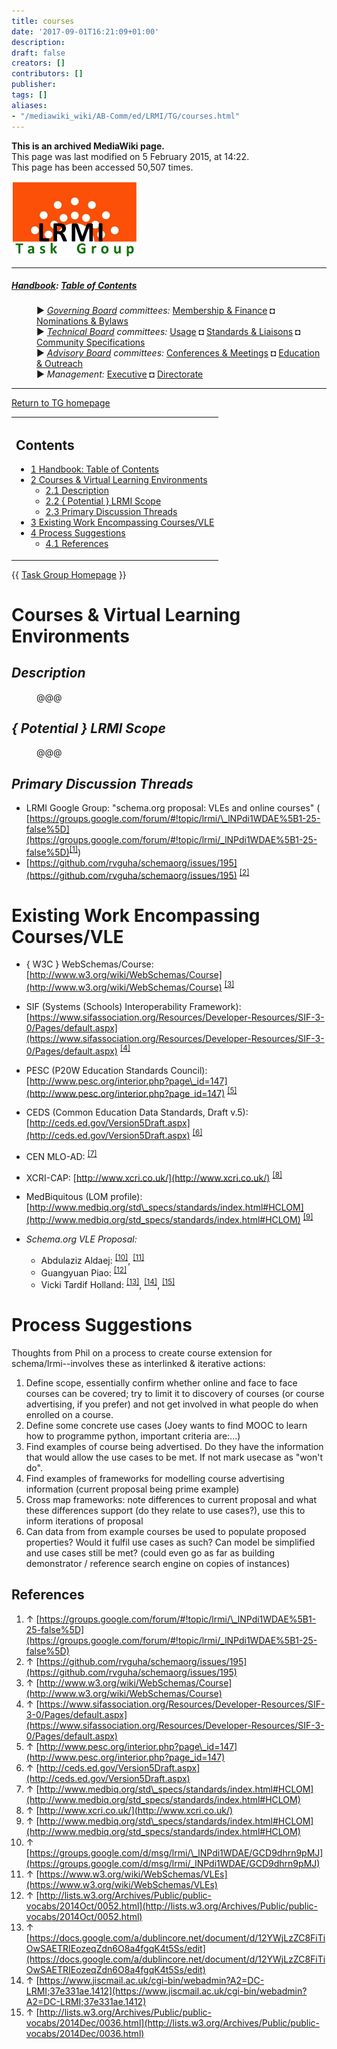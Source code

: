 ```yaml
---
title: courses
date: '2017-09-01T16:21:09+01:00'
description: 
draft: false
creators: []
contributors: []
publisher: 
tags: []
aliases:
- "/mediawiki_wiki/AB-Comm/ed/LRMI/TG/courses.html"
---
```


 **This is an archived MediaWiki page.**  
This page was last modified on 5 February 2015, at 14:22.  
This page has been accessed 50,507 times.

[<img alt="DCMI/LRMI Tas Group" src="/mediawiki_wiki/images/DC-LRMI_TG.png" width="200" height="121">](/mediawiki_wiki/images/DC-LRMI_TG.png)

* * *

##### [Handbook](/mediawiki_wiki/DCMI_Handbook): [Table of Contents](/mediawiki_wiki/DCMI_Handbook/) 
<dl>
<dd> ► <i><a href="/mediawiki_wiki/DCMI_Governing_Board.md" title="DCMI Governing Board">Governing Board</a> committees:</i> <a href="/mediawiki_wiki/DCMI_Governing_Board/finance.md" title="DCMI Governing Board/finance">Membership &amp; Finance</a> ◘ <a href="/mediawiki_wiki/DCMI_Governing_Board/nominations.md" title="DCMI Governing Board/nominations">Nominations &amp; Bylaws</a> 
</dd>
<dd> ► <i><a href="/mediawiki_wiki/DCMI_Technical_Board.md" title="DCMI Technical Board">Technical Board</a> committees:</i> <a href="/mediawiki_wiki/DCMI_Technical_Board/usage.md" title="DCMI Technical Board/usage">Usage</a> ◘ <a href="/mediawiki_wiki/DCMI_Technical_Board/standards.md" title="DCMI Technical Board/standards">Standards &amp; Liaisons</a> ◘ <a href="/mediawiki_wiki/DCMI_Technical_Board/specifications.md" title="DCMI Technical Board/specifications">Community Specifications</a>
</dd>
<dd> ► <i><a href="/mediawiki_wiki/DCMI_Advisory_Board.md" title="DCMI Advisory Board">Advisory Board</a> committees:</i> <a href="/mediawiki_wiki/DCMI_Advisory_Board/meetings.md" title="DCMI Advisory Board/meetings">Conferences &amp; Meetings</a> ◘ <a href="/mediawiki_wiki/DCMI_Advisory_Board/documentation.md" title="DCMI Advisory Board/documentation">Education &amp; Outreach</a>
</dd>
<dd> ► <i>Management:</i> <a href="/mediawiki_wiki/Exec_Committee.md" title="Exec Committee">Executive</a> ◘ <a href="/mediawiki_wiki/Exec_Committee/directorate.md" title="Exec Committee/directorate">Directorate</a>
</dd>
</dl>

* * *

[Return to TG homepage](/mediawiki_wiki/AB-Comm/ed/LRMI/TG)

<table id="toc" class="toc">
  <tr>
    <td>
      <div id="toctitle">
        <h2>Contents</h2>
      </div>
      <ul>
        <li class="toclevel-1"><a href="#Handbook:_Table_of_Contents"><span class="tocnumber">1</span> <span class="toctext">Handbook: Table of Contents</span></a></li>
        <li class="toclevel-1 tocsection-1">
          <a href="#Courses_.26_Virtual_Learning_Environments"><span class="tocnumber">2</span> <span class="toctext">Courses &amp; Virtual Learning Environments</span></a>
          <ul>
            <li class="toclevel-2 tocsection-2"><a href="#Description"><span class="tocnumber">2.1</span> <span class="toctext">Description</span></a></li>
            <li class="toclevel-2 tocsection-3"><a href="#.7B_Potential_.7D_LRMI_Scope"><span class="tocnumber">2.2</span> <span class="toctext">{ Potential } LRMI Scope</span></a></li>
            <li class="toclevel-2 tocsection-4"><a href="#Primary_Discussion_Threads"><span class="tocnumber">2.3</span> <span class="toctext">Primary Discussion Threads</span></a></li>
          </ul>
        </li>
        <li class="toclevel-1 tocsection-5"><a href="#Existing_Work_Encompassing_Courses.2FVLE"><span class="tocnumber">3</span> <span class="toctext">Existing Work Encompassing Courses/VLE</span></a></li>
        <li class="toclevel-1 tocsection-6">
          <a href="#Process_Suggestions"><span class="tocnumber">4</span> <span class="toctext">Process Suggestions</span></a>
          <ul>
            <li class="toclevel-2 tocsection-7"><a href="#References"><span class="tocnumber">4.1</span> <span class="toctext">References</span></a></li>
          </ul>
        </li>
      </ul>
    </td>
  </tr>
</table>


{{ [Task Group Homepage](/mediawiki_wiki/AB-Comm/ed/LRMI/TG) }}

# Courses & Virtual Learning Environments 

## _Description_ 
<dl><dd> @@@
</dd></dl>

## _{ Potential } LRMI Scope_ 
<dl><dd> @@@
</dd></dl>

## _Primary Discussion Threads_ 

- LRMI Google Group: "schema.org proposal: VLEs and online courses" ( [https://groups.google.com/forum/#!topic/lrmi/\_lNPdi1WDAE%5B1-25-false%5D](https://groups.google.com/forum/#!topic/lrmi/_lNPdi1WDAE%5B1-25-false%5D)<sup id="cite_ref-0" class="reference"><a href="#cite_note-0">[1]</a></sup>)
- [https://github.com/rvguha/schemaorg/issues/195](https://github.com/rvguha/schemaorg/issues/195) <sup id="cite_ref-1" class="reference"><a href="#cite_note-1">[2]</a></sup>

# Existing Work Encompassing Courses/VLE 

- { W3C } WebSchemas/Course: [http://www.w3.org/wiki/WebSchemas/Course](http://www.w3.org/wiki/WebSchemas/Course) <sup id="cite_ref-2" class="reference"><a href="#cite_note-2">[3]</a></sup>
- SIF (Systems (Schools) Interoperability Framework): [https://www.sifassociation.org/Resources/Developer-Resources/SIF-3-0/Pages/default.aspx](https://www.sifassociation.org/Resources/Developer-Resources/SIF-3-0/Pages/default.aspx) <sup id="cite_ref-3" class="reference"><a href="#cite_note-3">[4]</a></sup>
- PESC (P20W Education Standards Council): [http://www.pesc.org/interior.php?page\_id=147](http://www.pesc.org/interior.php?page_id=147) <sup id="cite_ref-4" class="reference"><a href="#cite_note-4">[5]</a></sup>
- CEDS (Common Education Data Standards, Draft v.5): [http://ceds.ed.gov/Version5Draft.aspx](http://ceds.ed.gov/Version5Draft.aspx) <sup id="cite_ref-5" class="reference"><a href="#cite_note-5">[6]</a></sup>
- CEN MLO-AD: <sup id="cite_ref-6" class="reference"><a href="#cite_note-6">[7]</a></sup>
- XCRI-CAP: [http://www.xcri.co.uk/](http://www.xcri.co.uk/) <sup id="cite_ref-7" class="reference"><a href="#cite_note-7">[8]</a></sup>
- MedBiquitous (LOM profile): [http://www.medbiq.org/std\_specs/standards/index.html#HCLOM](http://www.medbiq.org/std_specs/standards/index.html#HCLOM) <sup id="cite_ref-8" class="reference"><a href="#cite_note-8">[9]</a></sup>

- _Schema.org VLE Proposal:_
  - Abdulaziz Aldaej: <sup id="cite_ref-9" class="reference"><a href="#cite_note-9">[10]</a></sup>, <sup id="cite_ref-10" class="reference"><a href="#cite_note-10">[11]</a></sup>
  - Guangyuan Piao: <sup id="cite_ref-11" class="reference"><a href="#cite_note-11">[12]</a></sup>
  - Vicki Tardif Holland: <sup id="cite_ref-12" class="reference"><a href="#cite_note-12">[13]</a></sup>, <sup id="cite_ref-13" class="reference"><a href="#cite_note-13">[14]</a></sup>, <sup id="cite_ref-14" class="reference"><a href="#cite_note-14">[15]</a></sup>

# Process Suggestions 

Thoughts from Phil on a process to create course extension for schema/lrmi--involves these as interlinked & iterative actions:

1. Define scope, essentially confirm whether online and face to face courses can be covered; try to limit it to discovery of courses (or course advertising, if you prefer) and not get involved in what people do when enrolled on a course.
2. Define some concrete use cases (Joey wants to find MOOC to learn how to programme python, important criteria are:...)
3. Find examples of course being advertised. Do they have the information that would allow the use cases to be met. If not mark usecase as "won't do".
4. Find examples of frameworks for modelling course advertising information (current proposal being prime example)
5. Cross map frameworks: note differences to current proposal and what these differences support (do they relate to use cases?), use this to inform iterations of proposal
6. Can data from from example courses be used to populate proposed properties? Would it fulfil use cases as such? Can model be simplified and use cases still be met? (could even go as far as building demonstrator / reference search engine on copies of instances)

## References 

1. ↑ [https://groups.google.com/forum/#!topic/lrmi/\_lNPdi1WDAE%5B1-25-false%5D](https://groups.google.com/forum/#!topic/lrmi/_lNPdi1WDAE%5B1-25-false%5D)
2. ↑ [https://github.com/rvguha/schemaorg/issues/195](https://github.com/rvguha/schemaorg/issues/195)
3. ↑ [http://www.w3.org/wiki/WebSchemas/Course](http://www.w3.org/wiki/WebSchemas/Course)
4. ↑ [https://www.sifassociation.org/Resources/Developer-Resources/SIF-3-0/Pages/default.aspx](https://www.sifassociation.org/Resources/Developer-Resources/SIF-3-0/Pages/default.aspx)
5. ↑ [http://www.pesc.org/interior.php?page\_id=147](http://www.pesc.org/interior.php?page_id=147)
6. ↑ [http://ceds.ed.gov/Version5Draft.aspx](http://ceds.ed.gov/Version5Draft.aspx)
7. ↑ [http://www.medbiq.org/std\_specs/standards/index.html#HCLOM](http://www.medbiq.org/std_specs/standards/index.html#HCLOM)
8. ↑ [http://www.xcri.co.uk/](http://www.xcri.co.uk/)
9. ↑ [http://www.medbiq.org/std\_specs/standards/index.html#HCLOM](http://www.medbiq.org/std_specs/standards/index.html#HCLOM)
10. ↑ [https://groups.google.com/d/msg/lrmi/\_lNPdi1WDAE/GCD9dhrn9pMJ](https://groups.google.com/d/msg/lrmi/_lNPdi1WDAE/GCD9dhrn9pMJ)
11. ↑ [https://www.w3.org/wiki/WebSchemas/VLEs](https://www.w3.org/wiki/WebSchemas/VLEs)
12. ↑ [http://lists.w3.org/Archives/Public/public-vocabs/2014Oct/0052.html](http://lists.w3.org/Archives/Public/public-vocabs/2014Oct/0052.html)
13. ↑ [https://docs.google.com/a/dublincore.net/document/d/12YWjLzZC8FiTiOwSAETRIEozeqZdn6O8a4fgqK4t5Ss/edit](https://docs.google.com/a/dublincore.net/document/d/12YWjLzZC8FiTiOwSAETRIEozeqZdn6O8a4fgqK4t5Ss/edit)
14. ↑ [https://www.jiscmail.ac.uk/cgi-bin/webadmin?A2=DC-LRMI;37e331ae.1412](https://www.jiscmail.ac.uk/cgi-bin/webadmin?A2=DC-LRMI;37e331ae.1412)
15. ↑ [http://lists.w3.org/Archives/Public/public-vocabs/2014Dec/0036.html](http://lists.w3.org/Archives/Public/public-vocabs/2014Dec/0036.html)

